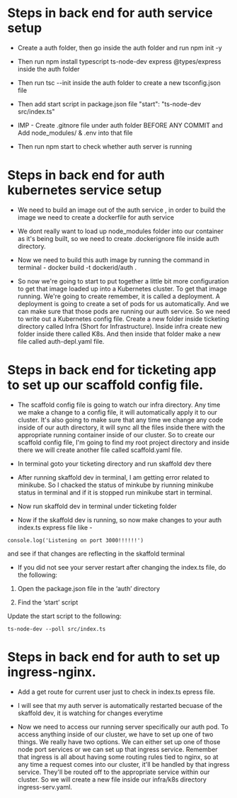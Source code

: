 # Steps in back end for auth service setup

* Create a auth folder, then go inside the auth folder and run npm init -y

* Then run npm install typescript ts-node-dev express @types/express inside the auth folder

* Then run tsc --init inside the auth folder to create a new tsconfig.json file

* Then add start script in package.json file "start": "ts-node-dev src/index.ts"

* IMP - Create .gitnore file under auth folder BEFORE ANY COMMIT and Add node_modules/ & .env into that file

* Then run npm start to check whether auth server is running

# Steps in back end for auth kubernetes service setup

* We need to build an image out of the auth service , in order to build the image we need to create a dockerfile for auth service

* We dont really want to load up node_modules folder into our container as it's being built, so we need to create .dockerignore file inside auth directory.

* Now we need to build this auth image by running the command in terminal - docker build -t dockerid/auth .

* So now we're going to start to put together a little bit more configuration to get that image loaded up into a Kubernetes cluster. To get that image running. We're going to create remember, it is called a deployment. A deployment is going to create a set of pods for us automatically. And we can make sure that those pods are running our auth service. So we need to write out a Kubernetes config file. Create a new folder inside ticketing directory called Infra (Short for Infrastructure). Inside infra create new folder inside there called K8s. And then inside that folder make a new file called auth-depl.yaml file.

# Steps in back end for ticketing app to set up our scaffold config file.

* The scaffold config file is going to watch our infra directory. Any time we make a change to a config file, it will automatically apply it to our cluster. It's also going to make sure that any time we change any code inside of our auth directory, it will sync all the files inside there with the appropriate running container inside of our cluster. So to create our scaffold config file, I'm going to find my root project directory and inside there we will create another file called scaffold.yaml file.

* In terminal goto your ticketing directory and run skaffold dev there

* After running skaffold dev in terminal, I am getting error related to minikube. So I chacked the status of minkube by riunning minikube status in terminal and if it is stopped run minikube start in terminal. 

* Now run skaffold dev in terminal under ticketing folder

* Now if the skaffold dev is running, so now make changes to your auth index.ts express file like - 
```
console.log('Listening on port 3000!!!!!!')
```
and see if that changes are reflecting in the skaffold terminal

* If you did not see your server restart after changing the index.ts file, do the following: 
  
1. Open the package.json file in the ‘auth’ directory

2. Find the ‘start’ script

Update the start script to the following:

```
ts-node-dev --poll src/index.ts
```

# Steps in back end for auth to set up ingress-nginx.

* Add a get route for current user just to check in index.ts epress file.

* I will see that my auth server is automatically restarted becuase of the skaffold dev, it is watching for changes everytime

* Now we need to access our running server specifically our auth pod. To access anything inside of our cluster, we have to set up one of two things. We really have two options. We can either set up one of those node port services or we can set up that ingress service. Remember that ingress is all about having some routing rules tied to nginx, so at any time a request comes into our cluster, it'll be handled by that ingress service. They'll be routed off to the appropriate service within our cluster. So we will create a new file inside our infra/k8s directory ingress-serv.yaml.